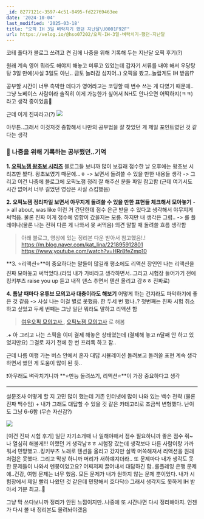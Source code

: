 ```yaml
---
_id: 8277121c-3597-4c51-8495-fd22769463ee
date: '2024-10-04'
last_modified: '2025-03-18'
title: "오픽 IH 3일 벼락치기 했던 지난달\U0001F92F"
url: https://velog.io/@hso07202/오픽-IH-3일-벼락치기-했던-지난달
---
```


코테 풀다가 블로그 쓰려고 켠 김에 나중을 위해 기록해 두는 지난달 오픽 후기(?)

원래 계속 영어 뭐라도 해야지 해놓고 미루고 있었는데 갑자기 서류를 내야 해서 우당탕탕 3일 만에(사실 3일도 아닌.. 금토 놀러감 심지어..) 오픽을 봤고..놀랍게도 IH 받음⁉️

공부할 시간이 너무 촉박한 데다가 영어라고는 코딩할 때 변수 쓰는 게 다였기 때문에..그냥 노베이스 사람이라 솔직히 이게 가능한가 싶어서 NH도 안나오면 어떡하지(ㅋㅋ)라고 생각 중이었음🫠

근데 이게 진짜라고(?)
![](https://velog.velcdn.com/images/hso07202/post/86d12702-6024-44bd-8ead-82dd18404dd0/image.png)

아무튼..그래서 이것저것 종합해서 나만의 공부법을 잘 찾았던 게 제일 포인트였던 것 같다는 생각

### 📕 나중을 위해 기록하는 공부했던..기억

**1. [오픽노잼 왕초보 시리즈](https://youtube.com/playlist?list=PL9Ieg7fw1BJJGtLAoCFrIL95fB-MnhYjm&si=Bq1j-vRr5S88gJY8)**
   블로그들 보니까 많이 보길래 접수한 날 오후에는 왕초보 시리즈만 봤다. 왕초보였기 때문에...ㅎ
   -> 보면서 돌려쓸 수 있을 만한 내용들 생각
   -> 그리고 이건 나중에 블로그에 오픽노잼 정리 잘 해주신 분들 파일 참고함
   (근데 여기서도 시간 없어서 너무 길었던 영상은 사실 스킵했음)
   
**2. 오픽노잼 정리파일 보면서 야무지게 돌려쓸 수 있을 만한 표현들 체크해서 모아놓기**
   -> all about, was like 이런 거 간단한데 점수 은근 받을 수 있다고 생각해서 야무지게 써먹음. 물론 진짜 이게 점수에 영향이 갔을지는 모름. 하지만 내 생각은 그럼..
   -> 롤 플레이나(물론 나는 전혀 다른 게 나와서 못 써먹음) 의견 말할 때 돌려쓸 흐름 생각함

> 아래 블로그, 영상에 있는 정리본 다운 받아서 참고했음!.!
> https://m.blog.naver.com/kat_lina/221895912801
> https://www.youtube.com/watch?v=HRr8feZmp10
   
**3. ⭐리액션⭐**이 중요하다는 말들이 많길래 평소에도 리액션 장인인 나는 리액션을 진짜 모아놓고 써먹었다.(라잌 내가 가비라고 생각하면서..그리고 시험장 들어가기 전에 킹키부츠 raise you up 듣고 내적 댄스 추면서 텐션 올리고 감ㅎㅎ 진짜로)

**4. 틈날 때마다 유튜브 모의고사 대충이라도 해보기**
어떻게 하는 건지라도 파악하기에 좋은 것 같음
   -> 사실 나는 이걸 별로 못했음. 한 두세 번 했나..? 첫번째는 진짜 시험 취소하고 싶었고 두세 번째는 그냥 일단 뭐라도 말하고 리액션 함

> [여우오픽 모의고사 ](https://youtube.com/playlist?list=PLQqxXrxA9EGj_XIfyp1zC8ADRxjamZVut&si=CxnzDtASS2cTNjNJ), [오픽노잼 모의고사](https://youtube.com/playlist?list=PL9Ieg7fw1BJL7dTSO3KnNE1fuz71WyX8j&si=t9ccvCG_GUSxtyuw) 로 해봄 


.+ 아 그리고 나는 스픽을 이미 결제 해놓은 상태였는데 (결제해 놓고 n달째 안 하고 있었지만요) 그걸로 자기 전에 한 번 프리톡 하고 잠..
   

근데 나름 여행 가는 버스 안에서 혼자 대답 시뮬레이션 돌려보고 돌려쓸 표현 계속 생각하면서 했던 게 도움이 많이 된 듯..

❗아무래도 벼락치기니까 **⭐만능 돌려쓰기, 리액션⭐**이 가장 중요하다고 생각

---

설문조사 어떻게 할 지 고민 많이 했는데
기존 인터넷에 많이 나와 있는 백수 전략 (물론 진짜 백수임) + 내가 그래도 대답할 수 있을 것 같은 카테고리로 조금씩 변형했다.
난이도 그냥 6-6함 (무슨 자신감?)

![](https://velog.velcdn.com/images/hso07202/post/d2e8527a-b66c-4c06-9582-c4bbb8cc89b2/image.gif)

[이건 진짜 시험 후기]
일단 자기소개때 나 일해야해서 점수 필요하니까 좋은 점수 줘~ 나 열심히 해볼게!!! 이랬던 거 생각남ㅎㅎ
시험장 갔는데 생각보다 다른 사람이랑 가까워서 민망했고..킹키부츠 노래로 텐션을 올리고 갔지만 살짝 머쓱해져서 리액션을 원래처럼은 못했다. 그리고 막상 하니까 머리가 새하얘지더라..
또 문제마다 내가 생각도 못 한 문제들이 나와서 멘붕이었고요? 어찌저찌 끌어내서 대답하긴 함..롤플레잉 은행 문제에..건강, 여행 문제는 너무 했음. 모든 문제가 내가 원하지 않는 문제 뿐이었다.
내가 시험장에서 제일 빨리 나왔던 것 같은데 민망해서 호다닥🙄
그래서 생각지도 못하게 IH 받아서 기분 최고..🙌

그냥 막 쓰다보니까 정리가 안된 느낌이지만..나중에 또 시간나면 다시 정리해야지. 언젠가 다시 볼 내 정리본도 올려놔야겠음